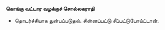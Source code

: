 **கொங்கு வட்டார வழக்குச் சொல்லகராதி**
- தொடர்ச்சியாக துன்பப்படுதல். சின்னப்பட்டு சீப்பட்டுபோய்ட்டான்.

